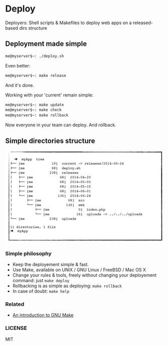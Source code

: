 Deploy
======

Deployers: Shell scripts &amp; Makefiles to deploy web apps on a released-based dirs structure


## Deployment made simple

```bash
me@myserver$~: ./deploy.sh
```

Even better:

```bash
me@myserver$~: make release

```

And it's done.

Working with your 'current' remain simple:

```bash
me@myserver$~: make update
me@myserver$~: make check
me@myserver$~: make rollback
```

Now everyone in your team can deploy. And rollback.

## Simple directories structure

![structure](structure.png)

### Simple philosophy

- Keep the deployement simple & fast.
- Use Make, available on UNIX / GNU Linux / FreeBSD / Mac OS X
- Change your rules & tools, freely without changing your deployement command: just `make deploy`
- Rollbacking is as simple as deploying: `make rollback`
- In case of doubt: `make help`

### Related

- [An introduction to GNU Make](http://www.gnu.org/software/make/manual/make.html#Introduction)

### LICENSE

MIT

